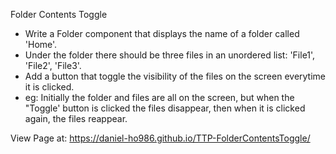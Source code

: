 Folder Contents Toggle 

- Write a Folder component that displays the name of a folder called 'Home'.
- Under the folder there should be three files in an unordered list: 'File1', 'File2', 'File3'.
- Add a button that toggle the visibility of the files on the screen everytime it is clicked.
- eg: Initially the folder and files are all on the screen, but when the "Toggle' button is clicked the files disappear, then when it is clicked again, the files reappear.

View Page at: https://daniel-ho986.github.io/TTP-FolderContentsToggle/ 